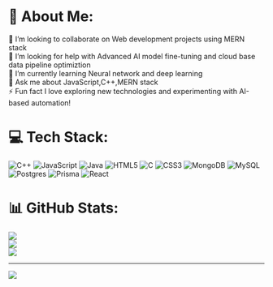 # 💫 About Me:
👯 I’m looking to collaborate on Web development projects using MERN stack<br>🤝 I’m looking for help with Advanced  AI model fine-tuning  and cloud base data pipeline optimiztion<br>🌱 I’m currently learning Neural network and deep learning<br>💬 Ask me about JavaScript,C++,MERN stack<br>⚡ Fun fact  I love exploring new technologies and experimenting with AI-based automation!


# 💻 Tech Stack:
![C++](https://img.shields.io/badge/c++-%2300599C.svg?style=for-the-badge&logo=c%2B%2B&logoColor=white) ![JavaScript](https://img.shields.io/badge/javascript-%23323330.svg?style=for-the-badge&logo=javascript&logoColor=%23F7DF1E) ![Java](https://img.shields.io/badge/java-%23ED8B00.svg?style=for-the-badge&logo=openjdk&logoColor=white) ![HTML5](https://img.shields.io/badge/html5-%23E34F26.svg?style=for-the-badge&logo=html5&logoColor=white) ![C](https://img.shields.io/badge/c-%2300599C.svg?style=for-the-badge&logo=c&logoColor=white) ![CSS3](https://img.shields.io/badge/css3-%231572B6.svg?style=for-the-badge&logo=css3&logoColor=white) ![MongoDB](https://img.shields.io/badge/MongoDB-%234ea94b.svg?style=for-the-badge&logo=mongodb&logoColor=white) ![MySQL](https://img.shields.io/badge/mysql-4479A1.svg?style=for-the-badge&logo=mysql&logoColor=white) ![Postgres](https://img.shields.io/badge/postgres-%23316192.svg?style=for-the-badge&logo=postgresql&logoColor=white) ![Prisma](https://img.shields.io/badge/Prisma-3982CE?style=for-the-badge&logo=Prisma&logoColor=white) ![React](https://img.shields.io/badge/react-%2320232a.svg?style=for-the-badge&logo=react&logoColor=%2361DAFB)
# 📊 GitHub Stats:
![](https://github-readme-stats.vercel.app/api?username=Saket70&theme=dark&hide_border=false&include_all_commits=false&count_private=false)<br/>
![](https://github-readme-streak-stats.herokuapp.com/?user=Saket70&theme=dark&hide_border=false)<br/>
![](https://github-readme-stats.vercel.app/api/top-langs/?username=Saket70&theme=dark&hide_border=false&include_all_commits=false&count_private=false&layout=compact)

---
[![](https://visitcount.itsvg.in/api?id=Saket70&icon=0&color=3)](https://visitcount.itsvg.in)

<!-- Proudly created with GPRM ( https://gprm.itsvg.in ) -->
